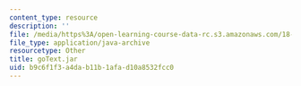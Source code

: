 ```yaml
---
content_type: resource
description: ''
file: /media/https%3A/open-learning-course-data-rc.s3.amazonaws.com/18-02sc-multivariable-calculus-fall-2010/b9c6f1f3a4dab11b1afad10a8532fcc0_goText.jar
file_type: application/java-archive
resourcetype: Other
title: goText.jar
uid: b9c6f1f3-a4da-b11b-1afa-d10a8532fcc0
---
```

